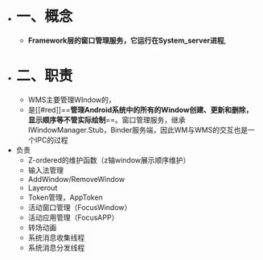 - # 一、概念
	- **Framework层的窗口管理服务，它运行在System_server进程**,
- # 二、职责
	- WMS主要管理WIndow的，
	- 是[[#red]]==**管理Android系统中的所有的Window创建、更新和删除，显示顺序等不管实际绘制**==。窗口管理服务，继承IWindowManager.Stub，Binder服务端，因此WM与WMS的交互也是一个IPC的过程
- 负责
	- Z-ordered的维护函数（z轴window展示顺序维护）
	- 输入法管理
	- AddWindow/RemoveWindow
	- Layerout
	- Token管理，AppToken
	- 活动窗口管理（FocusWindow）
	- 活动应用管理（FocusAPP）
	- 转场动画
	- 系统消息收集线程
	- 系统消息分发线程